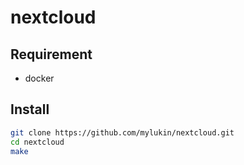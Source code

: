 # nextcloud

## Requirement
- docker

## Install

```bash
git clone https://github.com/mylukin/nextcloud.git
cd nextcloud
make
```
